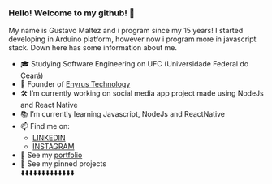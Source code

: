 ### Hello! Welcome to my github! :tada:
 My name is Gustavo Maltez and i program since my 15 years! I started developing in Arduino platform, however now i program more in javascript stack. Down here has some information about me.
 
- :mortar_board: Studying Software Engineering on UFC (Universidade Federal do Ceará)
- :rocket: Founder of [Enyrus Technology](https://www.enyrus.com/)
- :hammer_and_wrench: I’m currently working on social media app project made using NodeJs and React Native
- :books: I’m currently learning Javascript, NodeJs and ReactNative
- :mailbox: Find me on:
  - [LINKEDIN](https://www.linkedin.com/in/gusttavomaltez/)
  - [INSTAGRAM](https://www.instagram.com/gusttavomaltez/)
- :blue_book:	See my [portfolio](https://github.com/dnsgusttavo/dnsgusttavo)
- :pushpin: See my pinned projects</br>
:arrow_down::arrow_down::arrow_down::arrow_down::arrow_down::arrow_down::arrow_down::arrow_down::arrow_down::arrow_down::arrow_down::arrow_down::arrow_down:
